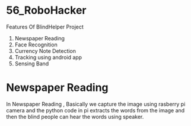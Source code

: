 # 56_RoboHacker

Features Of BlindHelper Project 

1. Newspaper Reading
2. Face Recognition
3. Currency Note Detection
4. Tracking using android app
5. Sensing Band


# Newspaper Reading

In Newspaper Reading , Basically  we capture the image using rasberry pi camera  and the python code in pi extracts the words from the image and then the blind people can hear the words using speaker.
